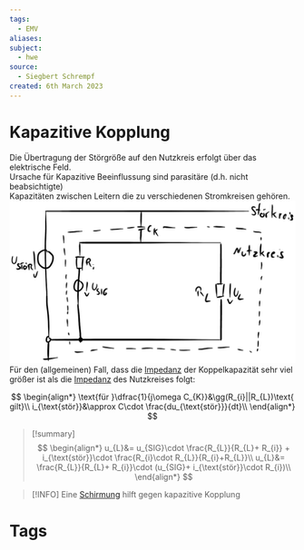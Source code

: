 ```yaml
---
tags:
  - EMV
aliases: 
subject:
  - hwe
source:
  - Siegbert Schrempf
created: 6th March 2023
---
```


# Kapazitive Kopplung

Die Übertragung der Störgröße auf den Nutzkreis erfolgt über das  
elektrische Feld.  
Ursache für Kapazitive Beeinflussung sind parasitäre (d.h. nicht beabsichtigte)  
Kapazitäten zwischen Leitern die zu verschiedenen Stromkreisen gehören.  
![600](assets/Pasted%20image%2020230316093012.png)  
Für den (allgemeinen) Fall, dass die [Impedanz](../Elektrodynamik/Impedanz.md) der Koppelkapazität sehr viel  
größer ist als die [Impedanz](../Elektrodynamik/Impedanz.md) des Nutzkreises folgt:

$$
\begin{align*}
\text{für }\dfrac{1}{j\omega C_{K}}&\gg(R_{i}||R_{L})\text{ gilt}\\
i_{\text{stör}}&\approx C\cdot \frac{du_{\text{stör}}}{dt}\\
\end{align*}
$$

> [!summary] 
> $$
> \begin{align*}
> u_{L}&= u_{SIG}\cdot \frac{R_{L}}{R_{L}+ R_{i}} + i_{\text{stör}}\cdot \frac{R_{i}\cdot R_{L}}{R_{i}+R_{L}}\\
> u_{L}&= \frac{R_{L}}{R_{L}+ R_{i}}\cdot (u_{SIG}+ i_{\text{stör}}\cdot R_{i})\\
> \end{align*}
> $$

> [!INFO] Eine [Schirmung](Schirmung.md) hilft gegen kapazitive Kopplung

# Tags
